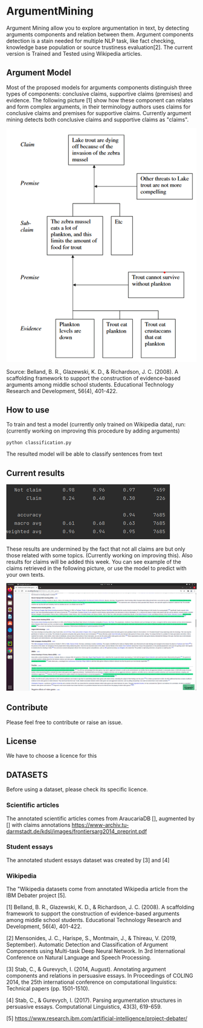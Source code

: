 # ArgumentMining

Argument Mining allow you to explore argumentation in text, by detecting arguments components and relation between them.
Argument components detection is a stain needed for multiple NLP task, like fact checking, knowledge base population or source trustiness evaluation[2].
The current version is Trained and Tested using Wikipedia articles. 

## Argument Model
Most of the proposed models for arguments components distinguish three types of components: conclusive claims, supportive claims (premises) and evidence.
The following picture [1] show how these component can relates and form complex arguments, in their terminology authors uses claims for conclusive claims and premises for supportive claims.
Currently argument mining detects both conclusive claims and supportive claims as "claims".

![An argumention model by Belland & al](model.png)

Source: Belland, B. R., Glazewski, K. D., & Richardson, J. C. (2008). A scaffolding framework to support the construction of evidence-based arguments among middle school students. Educational Technology Research and Development, 56(4), 401-422.

## How to use
To train and test a model (currently only trained on Wikipedia data), run: (currently working on improving this procedure by adding arguments)

    python classification.py

The resulted model will be able to classify sentences from text

## Current results
![Reults.png](Results.png)

These results are undermined by the fact that not all claims are but only those related with some topics. (Currently working on improving this).
Also results for claims will be added this week.
You can see example of the claims retrieved in the following picture, or use the model to predict with your own texts.

![claim_example.png](claim_example.png)

## Contribute
Please feel free to contribute or raise an issue.

## License
We have to choose a licence for this

## DATASETS
Before using a dataset, please check its specific licence.

### Scientific articles
The annotated scientific articles comes from AraucariaDB [], augmented by [] with claims annotations
https://www-archiv.tu-darmstadt.de/kdsl/images/frontiersarg2014_preprint.pdf

### Student essays
The annotated student essays dataset was created by [3] and [4]

### Wikipedia
The "Wikipedia datasets come from annotated Wikipedia article from the IBM Debater project [5].


[1] Belland, B. R., Glazewski, K. D., & Richardson, J. C. (2008). A scaffolding framework to support the construction of evidence-based arguments among middle school students. Educational Technology Research and Development, 56(4), 401-422.

[2] Mensonides, J. C., Harispe, S., Montmain, J., & Thireau, V. (2019, September). Automatic Detection and Classification of Argument Components using Multi-task Deep Neural Network. In 3rd International Conference on Natural Language and Speech Processing.

[3] Stab, C., & Gurevych, I. (2014, August). Annotating argument components and relations in persuasive essays. In Proceedings of COLING 2014, the 25th international conference on computational linguistics: Technical papers (pp. 1501-1510).

[4] Stab, C., & Gurevych, I. (2017). Parsing argumentation structures in persuasive essays. Computational Linguistics, 43(3), 619-659.

[5] https://www.research.ibm.com/artificial-intelligence/project-debater/



